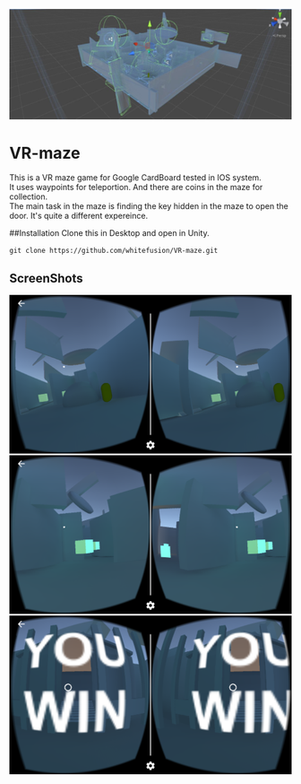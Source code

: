 ![](/SceenShots/maze2.JPG) 
# VR-maze
This is a VR maze game for Google CardBoard tested in IOS system. <br/>
It uses waypoints for teleportion. And there are coins in the maze for collection. <br/>
The main task in the maze is finding the key hidden in the maze to open the door. It's quite a different expereince. 

##Installation
Clone this in Desktop and open in Unity. 
```
git clone https://github.com/whitefusion/VR-maze.git
```
## ScreenShots
![](/SceenShots/IMG_3403.PNG)
![](/SceenShots/IMG_3409.PNG)
![](/SceenShots/IMG_3412.PNG)

